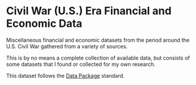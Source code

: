 # Civil War (U.S.) Era Financial and Economic Data

Miscellaneous financial and economic datasets from the period around the U.S. Civil War gathered from a variety of sources.

This is by no means a complete collection of available data, but consists of some datasets that I found or collected for my own research.

This dataset follows the [Data Package](http://www.dataprotocols.org/en/latest/data-packages.html) standard.

